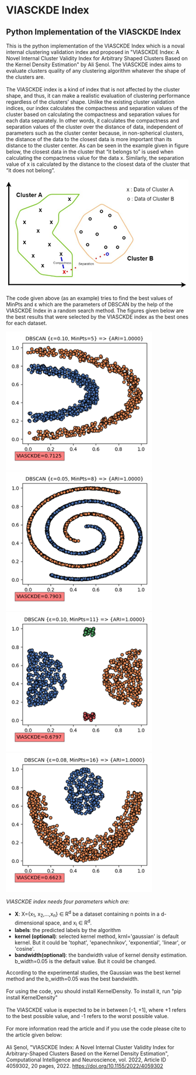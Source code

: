 # VIASCKDE Index
<h2>Python Implementation of the VIASCKDE Index</h2>

This is the python implementation of the VIASCKDE Index which is a noval internal clustering validation index and proposed in "VIASCKDE Index: A Novel Internal Cluster Validity Index for Arbitrary Shaped Clusters Based on the Kernel Density Estimation" by Ali Şenol. The VIASCKDE index aims to evaluate clusters quality of any clustering algorithm whatever the shape of the clusters are. 
<br><br>
The VIASCKDE index is a kind of index that is not affected by the cluster shape, and thus, it can make a realistic evaluation of clustering performance regardless of the clusters’ shape. Unlike the existing cluster validation indices, our index calculates the compactness and separation values of the cluster based on calculating the compactness and separation values for each data separately. In other words, it calculates the compactness and separation values of the cluster over the distance of data, independent of parameters such as the cluster center because, in non-spherical clusters, the distance of the data to the closest data is more important than its distance to the cluster center. As can be seen in the example given in figure below, the closest data in the cluster that “it belongs to” is used when calculating the compactness value for the data x. Similarly, the separation value of x is calculated by the distance to the closest data of the cluster that “it does not belong”.
<br><br>
<img src="results/fig_5.jpg" width="500"/>
<br><br>
The code given above (as an example) tries to find the best values of MinPts and &epsilon; which are the parameters of DBSCAN by the help of the VIASCKDE Index in a random search method. The figures given below are the best results that were selected by the VIASCKDE index as the best ones for each dataset.

<img src="results/1_HalfKernel_VIASCKDE.png" width="400"/><img src="results/2_TwoSpirals_VIASCKDE.png" width="400"/><br><img src="results/3_outliers_VIASCKDE.png" width="400"/><img src="results/6_crescentfullmoon_VIASCKDE.png" width="400"/>




<i>VIASCKDE index needs four parameters which are:</i>
<ul>
   <li><b>X</b>: X={x<sub>1</sub>, x<sub>2</sub>,…,x<sub>n</sub>} ∈ R<sup>d</sup> be a dataset containing n points in a d-dimensional space, and x<sub>i</sub> ∈ R<sup>d</sup>.</li>
   <li><b>labels</b>: the predicted labels by the algorithm</li>
   <li><b>kernel (optional)</b>: selected kernel method, krnl='gaussian' is default kernel. But it could be 'tophat', 'epanechnikov', 'exponential', 'linear', or 'cosine'.</li>
  <li><b>bandwidth(optional)</b>: the bandwidth value of kernel density estimation. b_width=0.05 is the default value. But it could be changed.</li>
 </ul>


According to the experimental studies, the Gaussian was the best kernel method and the b_width=0.05 was the best bandwidth. 
<br><br>
For using the code, you should install KernelDensity. To install it, run "pip install KernelDensity"
<br>
<br>
The VIASCKDE value is expected to be in between [-1, +1], where +1 refers to the best possible value, and -1 refers to the worst possible value.
<br><br>
For more information read the article and if you use the code please cite to the article given below:
<br><br>
Ali Şenol, "VIASCKDE Index: A Novel Internal Cluster Validity Index for Arbitrary-Shaped Clusters Based on the Kernel Density Estimation", Computational Intelligence and Neuroscience, vol. 2022, Article ID 4059302, 20 pages, 2022. https://doi.org/10.1155/2022/4059302



